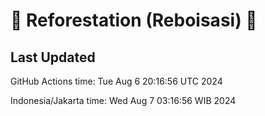 
# 🌳 Reforestation (Reboisasi) 🌲

## Last Updated

GitHub Actions time: Tue Aug  6 20:16:56 UTC 2024

Indonesia/Jakarta time: Wed Aug  7 03:16:56 WIB 2024
